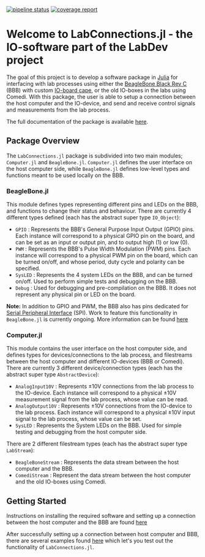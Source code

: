 [![pipeline status](https://gitlab.control.lth.se/labdev/LabConnections.jl/badges/master/pipeline.svg)](https://gitlab.control.lth.se/labdev/LabConnections.jl/commits/master)
[![coverage report](https://gitlab.control.lth.se/labdev/LabConnections.jl/badges/master/coverage.svg)](https://gitlab.control.lth.se/labdev/LabConnections.jl/commits/master)

# Welcome to LabConnections.jl - the IO-software part of the LabDev project

The goal of this project is to develop a software package in [Julia](https://julialang.org/) 
for interfacing with lab processes using either the [BeagleBone Black Rev C](http://beagleboard.org/) (BBB)
with custom [IO-board cape](https://gitlab.control.lth.se/labdev/ioboards), or the old IO-boxes in the labs using Comedi.
With this package, the user is able to setup a connection between the 
host computer and the IO-device, and send and 
receive control signals and measurements from the lab process.

The full documentation of the package is available [here](https://gitlab.control.lth.se/labdev/LabConnections.jl/blob/master/docs/build/index.md).

## Package Overview
The `LabConnections.jl` package is subdivided into two main modules; `Computer.jl` 
and `BeagleBone.jl`. `Computer.jl` defines the user interface on the host
computer side, while `BeagleBone.jl` defines low-level types and functions meant
to be used locally on the BBB.

### BeagleBone.jl
This module defines types representing different pins and LEDs on the BBB, and
functions to change their status and behaviour. There are currently 4 different types defined
(each has the abstract super type `IO_Object`):
* `GPIO` : Represents the BBB's General Purpose Input Output (GPIO) pins. 
Each instance will correspond to a physical GPIO pin on the board, and can be 
set as an input or output pin, and to output high (1) or low (0).
* `PWM` : Represents the BBB's Pulse Width Modulation (PWM) pins. 
Each instance will correspond to a physical PWM pin on the board, which can be
turned on/off, and whose period, duty cycle and polarity can be specified.
* `SysLED` : Represents the 4 system LEDs on the BBB, and can be turned on/off.
Used to perform simple tests and debugging on the BBB.
* `Debug` : Used for debugging and pre-compilation on the BBB. It does 
not represent any physical pin or LED on the board.

**Note:** In addition to GPIO and PWM, the BBB also has pins dedicated for [Serial Peripheral
Interface](https://en.wikipedia.org/wiki/Serial_Peripheral_Interface_Bus) (SPI).
Work to feature this functionality in `BeagleBone.jl` is currently ongoing. More
information can be found [here](https://gitlab.control.lth.se/labdev/LabConnections.jl/blob/master/docs/build/man/introduction.md#spi-development)


### Computer.jl
This module contains the user interface on the host computer side, and defines 
types for devices/connections to the lab process, and filestreams between the 
host computer and different IO-devices (BBB or Comedi). There are currently 3 
different device/connection types (each has the abstract super type `AbstractDevice`):
* `AnalogInput10V` : Represents ±10V connections from the lab process to the IO-device. Each instance will correspond to a physical ±10V measurement signal from the lab process, whose value can be read.
* `AnalogOutput10V` : Represents ±10V connections from the IO-device to the lab process. Each instance will correspond to a physical ±10V input signal to the lab process, whose value can be set.  
* `SysLED` : Represents the System LEDs on the BBB. Used for simple testing and debugging from the host computer side.

There are 2 different filestream types (each has the abstract super type `LabStream`):
* `BeagleBoneStream` : Represents the data stream between the host computer and the BBB.
* `ComediStream` : Represent the data stream between the host computer and the old IO-boxes using Comedi. 

## Getting Started
Instructions on installing the required software and setting up a connection between 
the host computer and the BBB are found [here](https://gitlab.control.lth.se/labdev/LabConnections.jl/blob/master/docs/build/man/installation.md#installation-instructions)

After successfully setting up a connection between host computer and BBB, there
are several examples found [here](https://gitlab.control.lth.se/labdev/LabConnections.jl/blob/master/docs/build/examples/examples.md#examples)
which let's you test out the functionality of `LabConnections.jl`.


